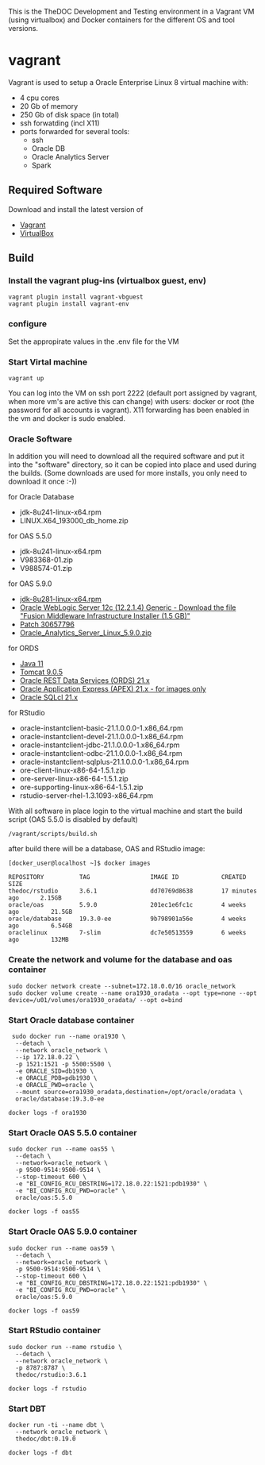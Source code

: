 This is the TheDOC Development and Testing environment in a Vagrant VM (using virtualbox) and Docker containers for the different OS and tool versions.

# vagrant

Vagrant is used to setup a Oracle Enterprise Linux 8 virtual machine with:
- 4 cpu cores
- 20 Gb of memory
- 250 Gb of disk space (in total)
- ssh forwatding (incl X11)
- ports forwarded for several tools:
  - ssh
  - Oracle DB
  - Oracle Analytics Server
  - Spark

## Required Software

Download and install the latest version of
* [Vagrant](https://www.vagrantup.com/downloads.html)
* [VirtualBox](https://www.virtualbox.org/wiki/Downloads)

## Build
### Install the vagrant plug-ins (virtualbox guest, env)

```
vagrant plugin install vagrant-vbguest
vagrant plugin install vagrant-env
```

### configure
Set the appropirate values in the .env file for the VM

### Start Virtal machine
```
vagrant up
```

You can log into the VM on ssh port 2222 (default port assigned by vagrant, when more vm's are active this can change) with users: docker or root (the password for all accounts is vagrant). X11 forwarding has been enabled in the vm and docker is sudo enabled.

### Oracle Software
In addition you will need to download all the required software and put it into the "software" directory, so it can be copied into place and used during the builds. (Some downloads are used for more installs, you only need to download it once :-))

for Oracle Database
- jdk-8u241-linux-x64.rpm
- LINUX.X64_193000_db_home.zip

for OAS 5.5.0
- jdk-8u241-linux-x64.rpm
- V983368-01.zip
- V988574-01.zip

for OAS 5.9.0
- [jdk-8u281-linux-x64.rpm](https://www.oracle.com/java/technologies/javase/javase-jdk8-downloads.html)
- [Oracle WebLogic Server 12c (12.2.1.4) Generic - Download the file "Fusion Middleware Infrastructure Installer (1.5 GB)"](https://www.oracle.com/middleware/technologies/weblogic-server-downloads.html#license-lightbox)
- [Patch 30657796](https://www.oracle.com/solutions/business-analytics/analytics-server/analytics-server.html#license-lightbox)
- [Oracle_Analytics_Server_Linux_5.9.0.zip](https://www.oracle.com/solutions/business-analytics/analytics-server/analytics-server.html#license-lightbox)

for ORDS
- [Java 11](https://adoptopenjdk.net/releases.html?variant=openjdk11&jvmVariant=hotspot)
- [Tomcat 9.0.5](https://tomcat.apache.org/download-90.cgi)
- [Oracle REST Data Services (ORDS) 21.x](http://www.oracle.com/technetwork/developer-tools/rest-data-services/downloads/index.html)
- [Oracle Application Express (APEX) 21.x - for images only](http://www.oracle.com/technetwork/developer-tools/apex/downloads/index.html)
- [Oracle SQLcl 21.x](http://www.oracle.com/technetwork/developer-tools/sqlcl/downloads/index.html)

for RStudio
- oracle-instantclient-basic-21.1.0.0.0-1.x86_64.rpm
- oracle-instantclient-devel-21.1.0.0.0-1.x86_64.rpm
- oracle-instantclient-jdbc-21.1.0.0.0-1.x86_64.rpm
- oracle-instantclient-odbc-21.1.0.0.0-1.x86_64.rpm
- oracle-instantclient-sqlplus-21.1.0.0.0-1.x86_64.rpm
- ore-client-linux-x86-64-1.5.1.zip
- ore-server-linux-x86-64-1.5.1.zip
- ore-supporting-linux-x86-64-1.5.1.zip
- rstudio-server-rhel-1.3.1093-x86_64.rpm

With all software in place login to the virtual machine and start the build script (OAS 5.5.0 is disabled by default)
```
/vagrant/scripts/build.sh
```
after build there will be a database, OAS and RStudio image:

```
[docker_user@localhost ~]$ docker images

REPOSITORY          TAG                 IMAGE ID            CREATED             SIZE
thedoc/rstudio      3.6.1               dd70769d8638        17 minutes ago      2.15GB
oracle/oas          5.9.0               201ec1e6fc1c        4 weeks ago         21.5GB
oracle/database     19.3.0-ee           9b798901a56e        4 weeks ago         6.54GB
oraclelinux         7-slim              dc7e50513559        6 weeks ago         132MB
```

### Create the network and volume for the database and oas container
```
sudo docker network create --subnet=172.18.0.0/16 oracle_network
sudo docker volume create --name ora1930_oradata --opt type=none --opt device=/u01/volumes/ora1930_oradata/ --opt o=bind
```

### Start Oracle database container
```
 sudo docker run --name ora1930 \
  --detach \
  --network oracle_network \
  --ip 172.18.0.22 \
  -p 1521:1521 -p 5500:5500 \
  -e ORACLE_SID=db1930 \
  -e ORACLE_PDB=pdb1930 \
  -e ORACLE_PWD=oracle \
  --mount source=ora1930_oradata,destination=/opt/oracle/oradata \
  oracle/database:19.3.0-ee

docker logs -f ora1930
```

### Start Oracle OAS 5.5.0 container
```
sudo docker run --name oas55 \
  --detach \
  --network=oracle_network \
  -p 9500-9514:9500-9514 \
  --stop-timeout 600 \
  -e "BI_CONFIG_RCU_DBSTRING=172.18.0.22:1521:pdb1930" \
  -e "BI_CONFIG_RCU_PWD=oracle" \
  oracle/oas:5.5.0

docker logs -f oas55
```

### Start Oracle OAS 5.9.0 container
```
sudo docker run --name oas59 \
  --detach \
  --network=oracle_network \
  -p 9500-9514:9500-9514 \
  --stop-timeout 600 \
  -e "BI_CONFIG_RCU_DBSTRING=172.18.0.22:1521:pdb1930" \
  -e "BI_CONFIG_RCU_PWD=oracle" \
  oracle/oas:5.9.0

docker logs -f oas59
```

### Start RStudio container
```
sudo docker run --name rstudio \
  --detach \
  --network oracle_network \
  -p 8787:8787 \
  thedoc/rstudio:3.6.1

docker logs -f rstudio
```

### Start DBT
```
docker run -ti --name dbt \
  --network oracle_network \
  thedoc/dbt:0.19.0

docker logs -f dbt
```
